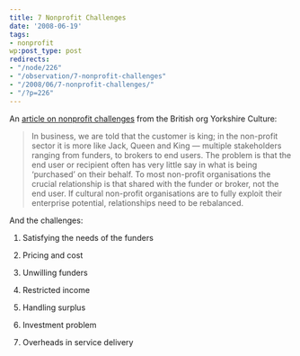 ```yaml
---
title: 7 Nonprofit Challenges
date: '2008-06-19'
tags:
- nonprofit
wp:post_type: post
redirects:
- "/node/226"
- "/observation/7-nonprofit-challenges"
- "/2008/06/7-nonprofit-challenges/"
- "/?p=226"
---
```


An [article on nonprofit challenges](http://www.yorkshire-culture.co.uk/News/Articles/The_seven_key_challenges_for_non-profit_organisations.html) from the British org Yorkshire Culture:

>

> In business, we are told that the customer is king; in the non-profit sector it is more like Jack, Queen and King — multiple stakeholders ranging from funders, to brokers to end users. The problem is that the end user or recipient often has very little say in what is being ‘purchased’ on their behalf. To most non-profit organisations the crucial relationship is that shared with the funder or broker, not the end user. If cultural non-profit organisations are to fully exploit their enterprise potential, relationships need to be rebalanced.

>

And the challenges:

1. Satisfying the needs of the funders

2. Pricing and cost

3. Unwilling funders

4. Restricted income

5. Handling surplus

6. Investment problem

7. Overheads in service delivery

